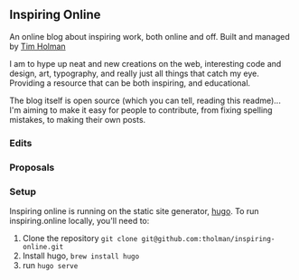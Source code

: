 ## Inspiring Online
An online blog about inspiring work, both online and off. Built and managed by [Tim Holman](http://tholman.com)

I am to hype up neat and new creations on the web, interesting code and design, art, typography, and really just all things that catch my eye. Providing a resource that can be both inspiring, and educational.

The blog itself is open source (which you can tell, reading this readme)... I'm aiming to make it easy for people to contribute, from fixing spelling mistakes, to making their own posts. 

### Edits

### Proposals

### Setup
Inspiring online is running on the static site generator, [hugo](https://gohugo.io/). To run inspiring.online locally, you'll need to:

1. Clone the repository `git clone git@github.com:tholman/inspiring-online.git`
2. Install hugo, `brew install hugo`
3. run `hugo serve`




